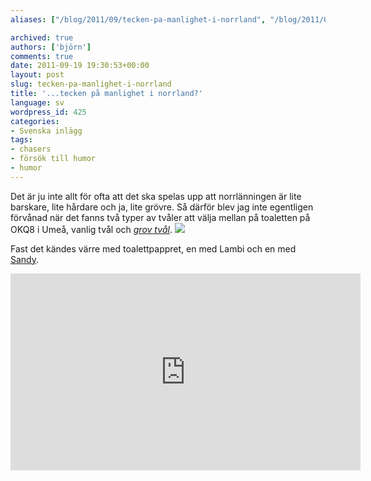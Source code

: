 ```yaml
---
aliases: ["/blog/2011/09/tecken-pa-manlighet-i-norrland", "/blog/2011/09/19/tecken-pa-manlighet-i-norrland"]

archived: true
authors: ['björn']
comments: true
date: 2011-09-19 19:30:53+00:00
layout: post
slug: tecken-pa-manlighet-i-norrland
title: '...tecken på manlighet i norrland?'
language: sv
wordpress_id: 425
categories:
- Svenska inlägg
tags:
- chasers
- försök till humor
- humor
---
```




Det är ju inte allt för ofta att det ska spelas upp att norrlänningen är lite barskare, lite hårdare och ja, lite grövre. Så därför blev jag inte egentligen förvånad när det fanns två typer av tvåler att välja mellan på toaletten på OKQ8 i Umeå, vanlig tvål och *[grov tvål]*.
[![](http://sanitarium.se/files/uploads/2011/09/tval-grov-tval-300x211.jpg)](http://sanitarium.se/files/uploads/2011/09/tval-grov-tval.jpeg)

Fast det kändes värre med toalettpappret, en med Lambi och en med [Sandy].

<iframe width="560" height="315" src="https://www.youtube.com/embed/xpC1vAlBULg" frameborder="0" allowfullscreen></iframe>

[grov tvål]:http://www.kemgrossisten.se/index.php?page=shop.product_details&flypage;=flypage.tpl&product;_id=35&category;_id=4&option;=com_virtuemart&Itemid;=20&vmcchk;=1&Itemid;=20
[Sandy]:http://www.youtube.com/watch?v=xpC1vAlBULg
